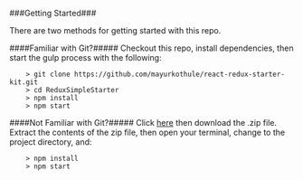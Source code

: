 

###Getting Started###

There are two methods for getting started with this repo.

####Familiar with Git?#####
Checkout this repo, install dependencies, then start the gulp process with the following:

```
	> git clone https://github.com/mayurkothule/react-redux-starter-kit.git
	> cd ReduxSimpleStarter
	> npm install
	> npm start
```

####Not Familiar with Git?#####
Click [here](https://github.com/mayurkothule/react-redux-starter-kit) then download the .zip file.  Extract the contents of the zip file, then open your terminal, change to the project directory, and:

```
	> npm install
	> npm start
```
